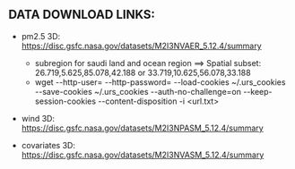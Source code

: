 
## DATA DOWNLOAD LINKS:

- pm2.5 3D: https://disc.gsfc.nasa.gov/datasets/M2I3NVAER_5.12.4/summary

	- subregion for saudi land and ocean region ==> Spatial subset: 26.719,5.625,85.078,42.188 or 33.719,10.625,56.078,33.188
	- wget --http-user=<username> --http-password=<password> --load-cookies ~/.urs_cookies --save-cookies ~/.urs_cookies --auth-no-challenge=on --keep-session-cookies --content-disposition -i <url.txt>

- wind 3D: https://disc.gsfc.nasa.gov/datasets/M2I3NPASM_5.12.4/summary
- covariates 3D: https://disc.gsfc.nasa.gov/datasets/M2I3NVASM_5.12.4/summary

